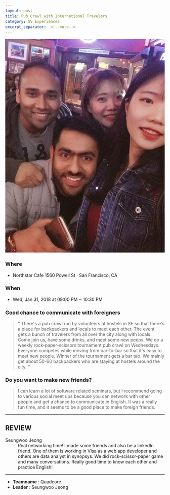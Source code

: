 ```yaml
---
layout: post
title: Pub Crawl with International Travelers
category: SV Experiences
excerpt_separator:  <!--more-->
---
```


![Alt text](/assets/img/pub.jpeg)

### Where
- Northstar Cafe 1560 Powell St · San Francisco, CA

### When
- Wed, Jan 31, 2018 at 09:00 PM ~ 10:30 PM

### Good chance to communicate with foreigners
 > “ There's a pub crawl run by volunteers at hostels in SF so that there's a place for backpackers and locals to meet each other. The event gets a bunch of travelers from all over the city along with locals. Come join us, have some drinks, and meet some new peeps. We do a weekly rock-paper-scissors tournament pub crawl on Wednesdays. Everyone competes while moving from bar-to-bar so that it's easy to meet new people. Winner of the tournament gets a bar tab. We mainly get about 50-60 backpackers who are staying at hostels around the city. “


### Do you want to make new friends?
 > I can learn a lot of software related seminars, but I recommend going to various social meet ups because you can network with other people and get a chance to communicate in English. It was a really fun time, and it seems to be a good place to make foreign friends.

* * *

## REVIEW
<dl>
    <dt>Seungwoo Jeong</dt>
        <dd>Real networking time! I made some friends and also be a linkedIn friend. One of them is  working in Visa as a web app developer and others are data analyst in synopsys. We did rock-scissor-paper game and many conversations. Really good time to know each other and practice English! 
    </dd>
</dl>

* * *

- **Teamname** : Quadcore 
- **Leader** : Seungwoo Jeong




